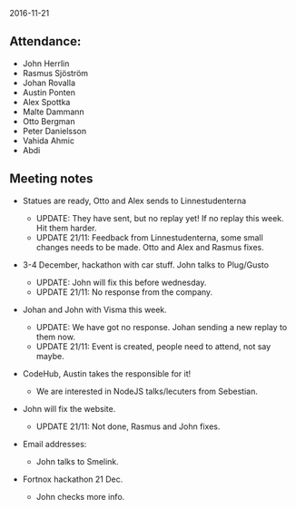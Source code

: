 2016-11-21

## Attendance:

* John Herrlin
* Rasmus Sjöström
* Johan Rovalla
* Austin Ponten
* Alex Spottka
* Malte Dammann
* Otto Bergman
* Peter Danielsson
* Vahida Ahmic
* Abdi

## Meeting notes

* Statues are ready, Otto and Alex sends to Linnestudenterna
  * UPDATE: They have sent, but no replay yet! If no replay this week. Hit them harder.
  * UPDATE 21/11: Feedback from Linnestudenterna, some small changes needs to be made. Otto and Alex and Rasmus fixes.

* 3-4 December, hackathon with car stuff. John talks to Plug/Gusto
  * UPDATE: John will fix this before wednesday.
  * UPDATE 21/11: No response from the company.

* Johan and John with Visma this week.
  * UPDATE: We have got no response. Johan sending a new replay to them now.
  * UPDATE 21/11: Event is created, people need to attend, not say maybe.
  
* CodeHub, Austin takes the responsible for it!
  * We are interested in NodeJS talks/lecuters from Sebestian.

* John will fix the website.
  * UPDATE 21/11: Not done, Rasmus and John fixes.

* Email addresses:
  * John talks to Smelink.

* Fortnox hackathon 21 Dec.
  * John checks more info.